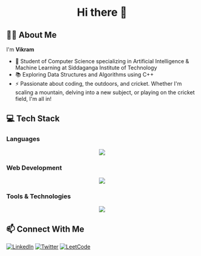 <h1 align="center">Hi there 👋</h1>

## 👩‍💻 About Me
I'm **Vikram**

- 🔭 Student of Computer Science specializing in Artificial Intelligence & Machine Learning at Siddaganga Institute of Technology
- 📚 Exploring Data Structures and Algorithms using C++
- ⚡ Passionate about coding, the outdoors, and cricket. Whether I'm scaling a mountain, delving into a new subject, or playing on the cricket field, I'm all in!

## 💻 Tech Stack

### Languages
<p align="center">
  <a href="#"><img src="https://skillicons.dev/icons?i=c,cpp,r" /></a> 
</p>

### Web Development
<p align="center">
  <a href="#"><img src="https://skillicons.dev/icons?i=html,css,js,ts,nodejs,react,tailwind,mongodb,postgres,mysql,cloudflare" /></a>
</p>

### Tools & Technologies
<p align="center">
  <a href="#"><img src="https://skillicons.dev/icons?i=git,github,vscode,postman" /></a> 
</p>

## 📫 Connect With Me
[![LinkedIn](https://img.shields.io/badge/LinkedIn-0A66C2?style=for-the-badge&logo=linkedin&logoColor=white)](https://www.linkedin.com/in/vikram-shetty-6827b3259/)
[![Twitter](https://img.shields.io/badge/Twitter-1DA1F2?style=for-the-badge&logo=twitter&logoColor=white)](https://x.com/VikramS87249739)
[![LeetCode](https://img.shields.io/badge/LeetCode-FFA116?style=for-the-badge&logo=leetcode&logoColor=white)](https://leetcode.com/u/vikram0401/)


